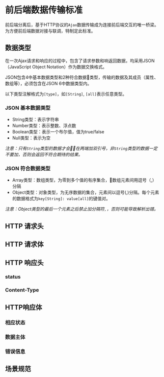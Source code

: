# 前后端数据传输标准
前后端分离后，基于HTTP协议的`Ajax`数据传输成为连接前后端交互的唯一桥梁。为方便前后端数据对接与联调，特制定此标准。

## 数据类型
在一次Ajax请求和响应的过程中，包含了请求参数和响返回数据，均采用JSON（JavaScript Object Notation）作为数据交换格式。

JSON包含4中基本数据类型和2种符合数据类型，传输的数据及其成员（属性、数组等），必须包含在JSON 6中数据类型内。

以下类型注解格式为`[type]`，如`[String]`, `[all]`表示任意类型。

### JSON 基本数据类型
- String类型：表示字符串
- Number类型：表示整数、浮点数
- Boolean类型：表示一个布尔值，值为true/false
- Null类型：表示为空

*注意：只有`String`类型的数据才会在两端加双引号，非`String`类型的数据一定不要加，否则会返回不符合期待的结果。*

### JSON 符合数据类型
- Array类型：数组类型，为零到多个值的有序集合，数组元素间用逗号（,）分隔
- Object类型：对象类型，为无序数据的集合，元素间以逗号(,)分隔。每个元素的数据格式为`key[String]: value[all]`的键值对。

*注意：Object类型的最后一个元素之后禁止加分隔符`,`，否则可能导致解析出错。*

## HTTP 请求头

## HTTP 请求体

## HTTP 响应头
### status
### Content-Type


## HTTP响应体
### 相应状态

### 数据主体

### 错误信息


## 场景规范